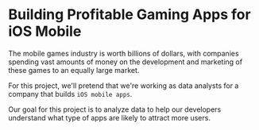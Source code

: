 # Building Profitable Gaming Apps for iOS Mobile

The mobile games industry is worth billions of dollars, with companies spending
vast amounts of money on the development and marketing of these games to an equally
large market.

For this project, we'll pretend that we're working as data analysts for a company
that builds `iOS mobile apps`.

Our goal for this project is to analyze data to help our developers understand
what type of apps are likely to attract more users.
